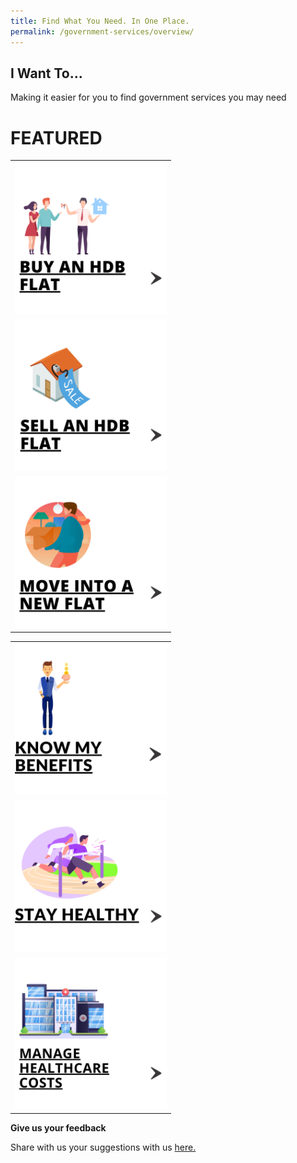 ```yaml
---
title: Find What You Need. In One Place.
permalink: /government-services/overview/
---
```


## I Want To...

Making it easier for you to find government services you may need

# FEATURED
<style>
@media
only screen and (max-width: 760px),
(min-device-width: 768px) and (max-device-width: 1024px) {
  table, th, td {
    display: block;
  }
  table, tr, td {
    border: none !important;
  }
}
table, tr, td {
  border: none !important;
}
img {
  height: 243px !important;
  width: 243px !important;
}
</style>


<div class="tg-wrap"><table class="tg">
<tbody>
    <tr>
    <td class="tg-baqh"><a href="/government-services/buy-hdb/"><img src="/images/06-buy-hdb.png" alt="Buy an HDB Flat"></a></td>
    <td class="tg-baqh"><a href="/government-services/sell-hdb/"><img src="/images/07-sell-hdb.png" alt="Sell an HDB Flat"></a></td>
    <td class="tg-baqh"><a href="/government-services/move-in/"><img src="/images/05-move-in.png" alt="Move Into A New Flat"></a></td>
  </tr>
</tbody>
</table>
</div>

<div class="tg-wrap"><table class="tg">
<tbody>
  <tr>
  <td class="tg-baqh"><a href="/government-services/finances/govt-benefits/"><img src="/images/govt-benefits.png" alt="Govt Schemes and Benefits"></a></td>
  <td class="tg-baqh"><a href="/government-services/stay-healthy/"><img src="/images/09-stay-healthy.png" alt="Stay Healthy"></a></td>
  <td class="tg-baqh"><a href="/government-services/finances/health-expenses/"><img src="/images/healthcare-costs.png" alt="manage healthcare expenses"></a></td>
  </tr>
</tbody>
</table>
</div>


<p><b>Give us your feedback</b></p>

Share with us your suggestions with us <a href="https://form.gov.sg/5ed0995e42ee5f00110e10cc" target="_blank">here.</a>
